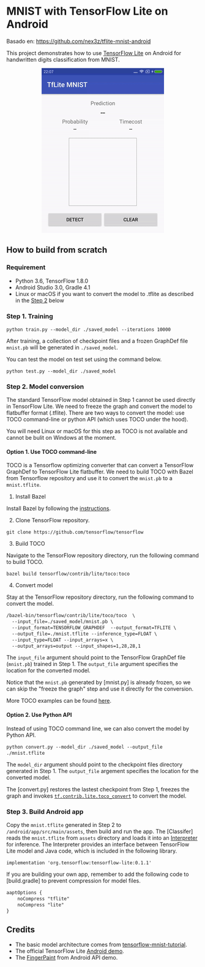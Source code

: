 # MNIST with TensorFlow Lite on Android

Basado en: https://github.com/nex3z/tflite-mnist-android

This project demonstrates how to use [TensorFlow Lite](https://github.com/tensorflow/tensorflow/tree/master/tensorflow/contrib/lite) on Android for handwritten digits classification from MNIST.

<div align="center">
  <img src="image/demo.gif" heigit="500"/>
</div>

## How to build from scratch

### Requirement

- Python 3.6, TensorFlow 1.8.0
- Android Studio 3.0, Gradle 4.1
- Linux or macOS if you want to convert the model to .tflite as described in the [Step 2](#step-2-model-conversion) below


### Step 1. Training

```
python train.py --model_dir ./saved_model --iterations 10000
```

After training, a collection of checkpoint files and a frozen GraphDef file `mnist.pb` will be generated in `./saved_model`.

You can test the model on test set using the command below.

```
python test.py --model_dir ./saved_model
```

### Step 2. Model conversion

The standard TensorFlow model obtained in Step 1 cannot be used directly in TensorFlow Lite. We need to freeze the graph and convert the model to flatbuffer format (.tflite). There are two ways to convert the model: use TOCO command-line or python API (which uses TOCO under the hood). 

You will need Linux or macOS for this step as TOCO is not available and cannot be bulit on Windows at the moment.

#### Option 1. Use TOCO command-line

TOCO is a Tensorflow optimizing converter that can convert a TensorFlow GraphDef to TensorFlow Lite flatbuffer. We need to build TOCO with Bazel from Tensorflow repository and use it to convert the `mnist.pb` to a `mnist.tflite`. 

1. Install Bazel

Install Bazel by following the [instructions](https://docs.bazel.build/versions/master/install.html).

2. Clone TensorFlow repository.

```
git clone https://github.com/tensorflow/tensorflow
```

3. Build TOCO

Navigate to the TensorFlow repository directory, run the following command to build TOCO.

```
bazel build tensorflow/contrib/lite/toco:toco
```

4. Convert model

Stay at the TensorFlow repository directory, run the following command to convert the model.

```
/bazel-bin/tensorflow/contrib/lite/toco/toco  \
  --input_file=./saved_model/mnist.pb \
  --input_format=TENSORFLOW_GRAPHDEF  --output_format=TFLITE \
  --output_file=./mnist.tflite --inference_type=FLOAT \
  --input_type=FLOAT --input_arrays=x \
  --output_arrays=output --input_shapes=1,28,28,1
```

The `input_file` argument should point to the TensorFlow GraphDef file (`mnist.pb`) trained in Step 1. The `output_file` argument specifies the location for the converted model.

Notice that the `mnist.pb` generated by [mnist.py] is already frozen, so we can skip the "freeze the graph" step and use it directly for the conversion.

More TOCO examples can be found [here](https://github.com/tensorflow/tensorflow/blob/master/tensorflow/contrib/lite/toco/g3doc/cmdline_examples.md).

#### Option 2. Use Python API

Instead of using TOCO command line, we can also convert the model by Python API.

```
python convert.py --model_dir ./saved_model --output_file ./mnist.tflite
```

The `model_dir` argument should point to the checkpoint files directory generated in Step 1. The `output_file` argement specifies the location for the converted model. 

The [convert.py] restores the lastest checkpoint from Step 1, freezes the graph and invokes [`tf.contrib.lite.toco_convert`](https://www.tensorflow.org/versions/master/api_docs/python/tf/contrib/lite/toco_convert) to convert the model.

### Step 3. Build Android app

Copy the `mnist.tflite` generated in Step 2 to `/android/app/src/main/assets`, then build and run the app.
The [Classifer] reads the `mnist.tflite` from `assets` directory and loads it into an [Interpreter](https://github.com/tensorflow/tensorflow/blob/master/tensorflow/contrib/lite/java/src/main/java/org/tensorflow/lite/Interpreter.java) for inference. The Interpreter provides an interface between TensorFlow Lite model and Java code, which is included in the following library.

```
implementation 'org.tensorflow:tensorflow-lite:0.1.1'
```

If you are building your own app, remember to add the following code to [build.gradle] to prevent compression for model files.

```
aaptOptions {
    noCompress "tflite"
    noCompress "lite"
}
```

## Credits

- The basic model architecture comes from [tensorflow-mnist-tutorial](https://github.com/martin-gorner/tensorflow-mnist-tutorial).
- The official TensorFlow Lite [Android demo](https://github.com/tensorflow/tensorflow/tree/master/tensorflow/contrib/lite/java/demo/app).
- The [FingerPaint](https://android.googlesource.com/platform/development/+/master/samples/ApiDemos/src/com/example/android/apis/graphics/FingerPaint.java) from Android API demo.
